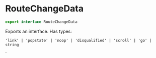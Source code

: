 # RouteChangeData 

```js
export interface RouteChangeData
```

Exports an interface. Has types:

`'link' | 'popstate' | 'noop' | 'disqualified' | 'scroll' | 'go' | string`



`